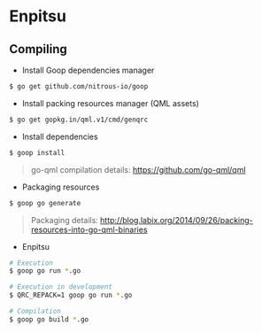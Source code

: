 # Enpitsu

## Compiling

- Install Goop dependencies manager
```sh
$ go get github.com/nitrous-io/goop
```

- Install packing resources manager (QML assets)
```sh
$ go get gopkg.in/qml.v1/cmd/genqrc
```

- Install dependencies
```sh
$ goop install
```
> go-qml compilation details: https://github.com/go-qml/qml

- Packaging resources
```sh
$ goop go generate
```
> Packaging details: http://blog.labix.org/2014/09/26/packing-resources-into-go-qml-binaries

- Enpitsu
```sh
# Execution
$ goop go run *.go

# Execution in development
$ QRC_REPACK=1 goop go run *.go

# Compilation
$ goop go build *.go
```

